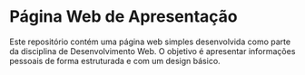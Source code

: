 # Página Web de Apresentação

Este repositório contém uma página web simples desenvolvida como parte da disciplina de Desenvolvimento Web. O objetivo é apresentar informações pessoais de forma estruturada e com um design básico.


